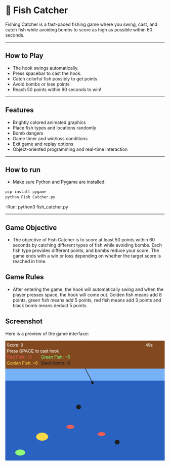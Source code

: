 # 🎣 Fish Catcher
Fishing Catcher is a fast-paced fishing game where you swing, cast, and catch fish while avoiding bombs to score as high as possible within 60 seconds.

---

##  How to Play
- The hook swings automatically.
- Press spacebar to cast the hook.
- Catch colorful fish possibly to get points.
- Avoid bombs or lose points.
- Reach 50 points within 60 seconds to win!

---

## Features
- Brightly colored animated graphics
- Place fish types and locations randomly
- Bomb dangers
- Game timer and win/loss conditions
- Exit game and replay options
- Object-oriented programming and real-time interaction

---

## How to run
- Make sure Python and Pygame are installed:

```bash
pip install pygame
python Fish Catcher.py
```
-Run: python3 fish_catcher.py

---
## Game Objective

- The objective of Fish Catcher is to score at least 50 points within 60 seconds by catching different types of fish while avoiding bombs. Each fish type provides different points, and bombs reduce your score. The game ends with a win or loss depending on whether the target score is reached in time.

## Game Rules

- After entering the game, the hook will automatically swing and when the player presses space, the hook will come out. Golden fish means add 8 points, green fish means add 5 points, red fish means add 3 points and black bomb means deduct 5 points.

## Screenshot

Here is a preview of the game interface:

![Game Preview](screenshot.png)

